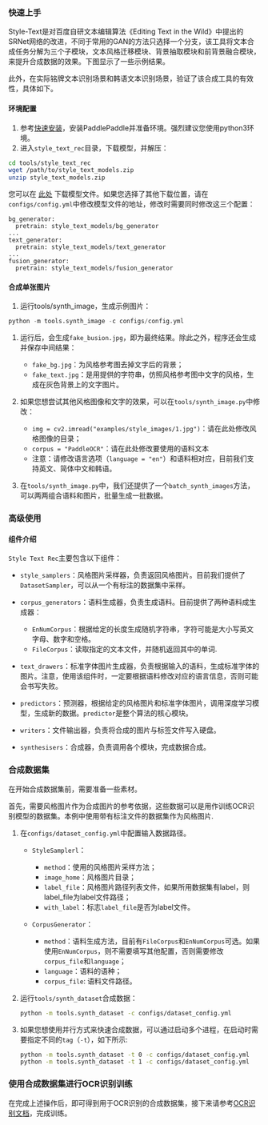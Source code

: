 ### 快速上手

Style-Text是对百度自研文本编辑算法《Editing Text in the Wild》中提出的SRNet网络的改进，不同于常用的GAN的方法只选择一个分支，该工具将文本合成任务分解为三个子模块，文本风格迁移模块、背景抽取模块和前背景融合模块，来提升合成数据的效果。下图显示了一些示例结果。


此外，在实际铭牌文本识别场景和韩语文本识别场景，验证了该合成工具的有效性，具体如下。



#### 环境配置

1. 参考[快速安装](./installation.md)，安装PaddlePaddle并准备环境。强烈建议您使用python3环境。
2. 进入`style_text_rec`目录，下载模型，并解压：

```bash
cd tools/style_text_rec
wget /path/to/style_text_models.zip
unzip style_text_models.zip
```

您可以在 [此处](https://paddleocr.bj.bcebos.com/dygraph_v2.0/style_text/style_text_models.zip) 下载模型文件。如果您选择了其他下载位置，请在`configs/config.yml`中修改模型文件的地址，修改时需要同时修改这三个配置：

```
bg_generator:
  pretrain: style_text_models/bg_generator
...
text_generator:
  pretrain: style_text_models/text_generator
...
fusion_generator:
  pretrain: style_text_models/fusion_generator
```



#### 合成单张图片

1. 运行tools/synth_image，生成示例图片：

```python
python -m tools.synth_image -c configs/config.yml
```

1. 运行后，会生成`fake_busion.jpg`，即为最终结果。除此之外，程序还会生成并保存中间结果：
   * `fake_bg.jpg`：为风格参考图去掉文字后的背景；
   * `fake_text.jpg`：是用提供的字符串，仿照风格参考图中文字的风格，生成在灰色背景上的文字图片。
  
2. 如果您想尝试其他风格图像和文字的效果，可以在`tools/synth_image.py`中修改：
   * `img = cv2.imread("examples/style_images/1.jpg")`：请在此处修改风格图像的目录；
   * `corpus = "PaddleOCR"`：请在此处修改要使用的语料文本
   * 注意：请修改语言选项（`language = "en"`）和语料相对应，目前我们支持英文、简体中文和韩语。
  
3. 在`tools/synth_image.py`中，我们还提供了一个`batch_synth_images`方法，可以两两组合语料和图片，批量生成一批数据。

### 高级使用

#### 组件介绍

`Style Text Rec`主要包含以下组件：

* `style_samplers`：风格图片采样器，负责返回风格图片。目前我们提供了`DatasetSampler`，可以从一个有标注的数据集中采样。

* `corpus_generators`：语料生成器，负责生成语料。目前提供了两种语料成生成器：
  * `EnNumCorpus`：根据给定的长度生成随机字符串，字符可能是大小写英文字母、数字和空格。
  * `FileCorpus`：读取指定的文本文件，并随机返回其中的单词.

* `text_drawers`：标准字体图片生成器，负责根据输入的语料，生成标准字体的图片。注意，使用该组件时，一定要根据语料修改对应的语言信息，否则可能会书写失败。

* `predictors`：预测器，根据给定的风格图片和标准字体图片，调用深度学习模型，生成新的数据。`predictor`是整个算法的核心模块。

* `writers`：文件输出器，负责将合成的图片与标签文件写入硬盘。

* `synthesisers`：合成器，负责调用各个模块，完成数据合成。

### 合成数据集

在开始合成数据集前，需要准备一些素材。

首先，需要风格图片作为合成图片的参考依据，这些数据可以是用作训练OCR识别模型的数据集。本例中使用带有标注文件的数据集作为风格图片.

1. 在`configs/dataset_config.yml`中配置输入数据路径。
   * `StyleSamplerl`：
     * `method`：使用的风格图片采样方法；
     * `image_home`：风格图片目录；
     * `label_file`：风格图片路径列表文件，如果所用数据集有label，则label_file为label文件路径；
     * `with_label`：标志`label_file`是否为label文件。
    
   * `CorpusGenerator`：
     * `method`：语料生成方法，目前有`FileCorpus`和`EnNumCorpus`可选。如果使用`EnNumCorpus`，则不需要填写其他配置，否则需要修改`corpus_file`和`language`；
     * `language`：语料的语种；
     * `corpus_file`: 语料文件路径。

2. 运行`tools/synth_dataset`合成数据：

   ``` bash
   python -m tools.synth_dataset -c configs/dataset_config.yml
   ```

3. 如果您想使用并行方式来快速合成数据，可以通过启动多个进程，在启动时需要指定不同的`tag`（`-t`），如下所示:

   ```bash
   python -m tools.synth_dataset -t 0 -c configs/dataset_config.yml
   python -m tools.synth_dataset -t 1 -c configs/dataset_config.yml
   ```


### 使用合成数据集进行OCR识别训练

在完成上述操作后，即可得到用于OCR识别的合成数据集，接下来请参考[OCR识别文档](https://github.com/PaddlePaddle/PaddleOCR/blob/dygraph/doc/doc_ch/recognition.md#%E5%90%AF%E5%8A%A8%E8%AE%AD%E7%BB%83)，完成训练。